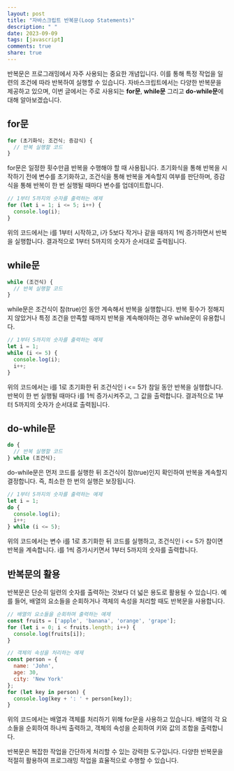 ```yaml
---
layout: post
title: "자바스크립트 반복문(Loop Statements)"
description: " "
date: 2023-09-09
tags: [javascript]
comments: true
share: true
---
```


반복문은 프로그래밍에서 자주 사용되는 중요한 개념입니다. 이를 통해 특정 작업을 일련의 조건에 따라 반복하여 실행할 수 있습니다. 자바스크립트에서는 다양한 반복문을 제공하고 있으며, 이번 글에서는 주로 사용되는 **for문**, **while문** 그리고 **do-while문**에 대해 알아보겠습니다.

## for문

```javascript
for (초기화식; 조건식; 증감식) {
  // 반복 실행할 코드
}
```

for문은 일정한 횟수만큼 반복을 수행해야 할 때 사용됩니다. 초기화식을 통해 반복을 시작하기 전에 변수를 초기화하고, 조건식을 통해 반복을 계속할지 여부를 판단하며, 증감식을 통해 반복이 한 번 실행될 때마다 변수를 업데이트합니다.

```javascript
// 1부터 5까지의 숫자를 출력하는 예제
for (let i = 1; i <= 5; i++) {
  console.log(i);
}
```

위의 코드에서는 i를 1부터 시작하고, i가 5보다 작거나 같을 때까지 1씩 증가하면서 반복을 실행합니다. 결과적으로 1부터 5까지의 숫자가 순서대로 출력됩니다.

## while문

```javascript
while (조건식) {
  // 반복 실행할 코드
}
```

while문은 조건식이 참(true)인 동안 계속해서 반복을 실행합니다. 반복 횟수가 정해지지 않았거나 특정 조건을 만족할 때까지 반복을 계속해야하는 경우 while문이 유용합니다.

```javascript
// 1부터 5까지의 숫자를 출력하는 예제
let i = 1;
while (i <= 5) {
  console.log(i);
  i++;
}
```

위의 코드에서는 i를 1로 초기화한 뒤 조건식인 i <= 5가 참일 동안 반복을 실행합니다. 반복이 한 번 실행될 때마다 i를 1씩 증가시켜주고, 그 값을 출력합니다. 결과적으로 1부터 5까지의 숫자가 순서대로 출력됩니다.

## do-while문

```javascript
do {
  // 반복 실행할 코드
} while (조건식);
```

do-while문은 먼저 코드를 실행한 뒤 조건식이 참(true)인지 확인하여 반복을 계속할지 결정합니다. 즉, 최소한 한 번의 실행은 보장됩니다.

```javascript
// 1부터 5까지의 숫자를 출력하는 예제
let i = 1;
do {
  console.log(i);
  i++;
} while (i <= 5);
```

위의 코드에서는 변수 i를 1로 초기화한 뒤 코드를 실행하고, 조건식인 i <= 5가 참이면 반복을 계속합니다. i를 1씩 증가시키면서 1부터 5까지의 숫자를 출력합니다.

## 반복문의 활용

반복문은 단순히 일련의 숫자를 출력하는 것보다 더 넓은 용도로 활용될 수 있습니다. 예를 들어, 배열의 요소들을 순회하거나 객체의 속성을 처리할 때도 반복문을 사용합니다.

```javascript
// 배열의 요소들을 순회하며 출력하는 예제
const fruits = ['apple', 'banana', 'orange', 'grape'];
for (let i = 0; i < fruits.length; i++) {
  console.log(fruits[i]);
}

// 객체의 속성을 처리하는 예제
const person = {
  name: 'John',
  age: 30,
  city: 'New York'
};
for (let key in person) {
  console.log(key + ': ' + person[key]);
}
```

위의 코드에서는 배열과 객체를 처리하기 위해 for문을 사용하고 있습니다. 배열의 각 요소들을 순회하여 하나씩 출력하고, 객체의 속성을 순회하여 키와 값의 조합을 출력합니다.

반복문은 복잡한 작업을 간단하게 처리할 수 있는 강력한 도구입니다. 다양한 반복문을 적절히 활용하여 프로그래밍 작업을 효율적으로 수행할 수 있습니다.